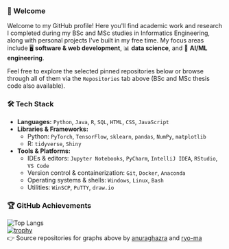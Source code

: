 ### 👋 Welcome
Welcome to my GitHub profile! Here you'll find academic work and research I completed during my BSc and MSc studies in Informatics Engineering, along with personal projects I've built in my free time. My focus areas include 🖥️ **software & web development**, 📊 **data science**, and 🧠 **AI/ML engineering**. 

Feel free to explore the selected pinned repositories below or browse through all of them via the `Repositories` tab above (BSc and MSc thesis code also available).

### 🛠️ Tech Stack
- **Languages:** `Python`, `Java`, `R`, `SQL`, `HTML`, `CSS`, `JavaScript`
- **Libraries & Frameworks:**
  - Python: `PyTorch`, `TensorFlow`, `sklearn`, `pandas`, `NumPy`, `matplotlib`
  - R: `tidyverse`, `Shiny`
- **Tools & Platforms:**
  - IDEs & editors: `Jupyter Notebooks`, `PyCharm`, `IntelliJ IDEA`, `RStudio`, `VS Code` 
  - Version control & containerization: `Git`, `Docker`, `Anaconda`  
  - Operating systems & shells: `Windows`, `Linux`, `Bash`   
  - Utilities: `WinSCP`, `PuTTY`, `draw.io`

### 🏆 GitHub Achievements
![Top Langs](https://github-readme-stats.vercel.app/api/top-langs/?username=akoutsop1909&hide=Jupyter%20Notebook,php,asp.net&layout=compact)\
[![trophy](https://github-profile-trophy.vercel.app/?username=akoutsop1909&title=MultiLanguage,Experience,Commit,Stars,Repositories)](https://github.com/ryo-ma/github-profile-trophy)\
👉 Source repositories for graphs above by [anuraghazra](https://github.com/anuraghazra/github-readme-stats) and [ryo-ma](https://github.com/ryo-ma/github-profile-trophy)

<!---
akoutsop1909/akoutsop1909 is a ✨ special ✨ repository because its `README.md` (this file) appears on your GitHub profile.
You can click the Preview link to take a look at your changes.
--->
